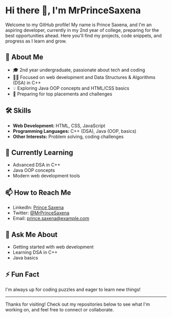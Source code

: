 # Hi there 👋, I'm MrPrinceSaxena

Welcome to my GitHub profile! My name is Prince Saxena, and I'm an aspiring developer, currently in my 2nd year of college, preparing for the best opportunities ahead. Here you'll find my projects, code snippets, and progress as I learn and grow.

## 🚀 About Me

- 🎓 2nd year undergraduate, passionate about tech and coding
- 🧑‍💻 Focused on web development and Data Structures & Algorithms (DSA) in C++
- 💡 Exploring Java OOP concepts and HTML/CSS basics
- 🎯 Preparing for top placements and challenges

## 🛠️ Skills

- **Web Development:** HTML, CSS, JavaScript
- **Programming Languages:** C++ (DSA), Java (OOP, basics)
- **Other Interests:** Problem solving, coding challenges

## 🌱 Currently Learning

- Advanced DSA in C++
- Java OOP concepts
- Modern web development tools

## 📫 How to Reach Me

- LinkedIn: [Prince Saxena](https://linkedin.com/in/princesaxena)
- Twitter: [@MrPrinceSaxena](https://twitter.com/MrPrinceSaxena)
- Email: prince.saxena@example.com

## 💬 Ask Me About

- Getting started with web development
- Learning DSA in C++
- Java basics

## ⚡ Fun Fact

I'm always up for coding puzzles and eager to learn new things!

---

Thanks for visiting! Check out my repositories below to see what I'm working on, and feel free to connect or collaborate.
